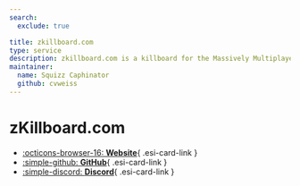 ```yaml
---
search:
  exclude: true

title: zkillboard.com
type: service
description: zkillboard.com is a killboard for the Massively Multiplayer Online Role Playing Game (MMORPG) EVE-Online.
maintainer:
  name: Squizz Caphinator
  github: cvweiss
---
```


# zKillboard.com

<div class="grid cards" markdown>

- [:octicons-browser-16: __Website__](https://zkillboard.com){ .esi-card-link }
- [:simple-github: __GitHub__](https://github.com/zKillboard/zKillboard){ .esi-card-link }
- [:simple-discord: __Discord__](https://discord.gg/sV2kkwg8UD){ .esi-card-link }

</div>

